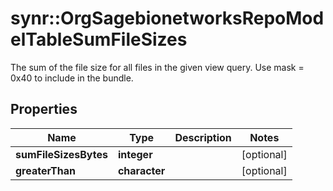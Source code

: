 # synr::OrgSagebionetworksRepoModelTableSumFileSizes

The sum of the file size for all files in the given view query. Use mask = 0x40 to include in the bundle.

## Properties
Name | Type | Description | Notes
------------ | ------------- | ------------- | -------------
**sumFileSizesBytes** | **integer** |  | [optional] 
**greaterThan** | **character** |  | [optional] 


